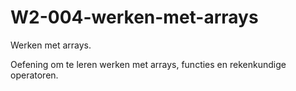# W2-004-werken-met-arrays
Werken met arrays.

Oefening om te leren werken met arrays, functies en rekenkundige operatoren.
